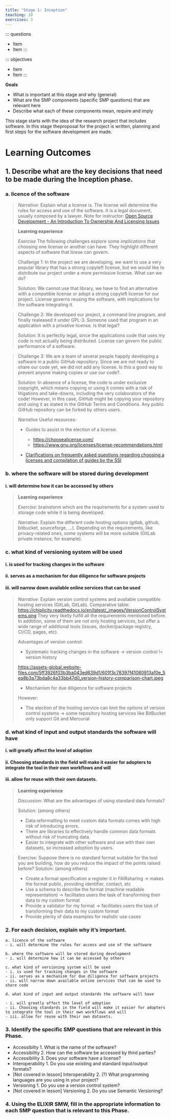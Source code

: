 ```yaml
---
title: "Stage 1: Inception"
teaching: 10
exercises: 3
---
```


::: questions
- Item
- Item
:::

::: objectives
- Item
- Item
:::

**Goals**
* What is important at this stage and why (general)
* What are the SMP components (specific SMP questions) that are relevant here
* Describe what each of these components mean, require and imply

This stage starts with the idea of the research project that includes software. In this stage theproposal for the project is written, planning and first steps for the software development are made.

# Learning Outcomes

## 1. Describe **what** are the key decisions that need to be made during the Inception phase.  

### a. licence of the software  

 > *Narrative*: Explain what a license is. The license will determine the rules for access and use of the software. It is a legal document, usually composed by a lawyer.
 > Note for instructor: [Open Source Development - An Introduction To Ownership And Licensing Issues](https://oss-watch.ac.uk/resources/iprguide)

 >**Learning experience** 
 >
 >*Exercise*
 >The following challenges explore some _implications_ that choosing one license or another can have. They highlight different aspects of software that licese can govern. 
 >
 >Challenge 1:
 >In the project we are developing, we want to use a very popular library that has a strong copyleft license, but we would like to distribute our project under a more permissive license. What can we do? 
 >
 >Solution: We cannot use that library, we have to find an alternative with a compatible license or adopt a strong copyleft license for our project. License governs reusing the software, with implications for the software integrating it.

 >Challenge 2:
 >We developed our project, a command line program, and finally realeased it under GPL-3. Someone used that program in an application with a privative license. Is that legal? 
 >
 >Solution: It is perfectly legal, since the applications code that uses my code is not actually being distributed. License can govern the public performance of a software.

>Challenge 3: 
>We are a team of several people happily developing a software in a public GitHub repository. Since we are not ready to share our code yet, we did not add any license. Is this a good way to prevent anyone making copies or use our code?.  
>
>Solution: In absence of a license, the code is under exclusive copyright, which means copying or using it comes with a risk of litigations and take-downs, including the very colaborators of the code! However, in this case, GitHub might be copying your repository and using it as stated in the GitHub Terms and Conditions. Any public GitHub repository can be forked by others users.

>*Narrative*
>Useful resources:
>- Guides to assist in the election of a license:
>    - https://choosealicense.com/
>    - https://www.gnu.org/licenses/license-recommendations.html
>
>- [Clarifications on frequently asked questions regarding choosing a licenses and compilation of guides by the SSI](https://www.software.ac.uk/resources/guides/choosing-open-source-licence) 

   
### b. where the software will be stored during development   
#### i. will determine how it can be accessed by others 

> **Learning experience**  
>
> *Exercise*: brainstorm which are the requirements for a system used to storage code while it is being developed.  

> *Narrative*: Explain the different code hosting options (gitlab, github, bitbucket, sourceforge, ...). 
> Depending on the requirements, like privacy-related ones, some systems will be more suitable (GitLab private instance, for example). 


### c. what kind of versioning system will be used  

#### i. is used for tracking changes in the software
#### ii. serves as a mechanism for due diligence for software projects 
#### iii. will narrow down available online services that can be used

> *Narrative*: 
> Explain version control systems and available compatible hosting services (GitLab, GitLab). Comparative table: https://chiplicity.readthedocs.io/en/latest/_images/VersionControlSystems.png
> They very likelly fulfill all the requirements mentioned before. In addtition, some of them are not only hosting services, but offer a wide range of additional tools (issues, docker/package registry, CI/CD, pages, etc). 
> 
> Advantages of version control:
> - Systematic tracking changes in the software -> version control != version history 
> 
> https://assets-global.website-files.com/5ff3926f03b3ba043ed639d1/601f3c78397f41080913a10e_5ea8b3a73bda8c4a33bb47d0_version-history-comparison-chart.jpeg 
> 
> - Mechanism for due diligence for software projects 
> 
> However:
> - The election of the hosting service can limit the options of version control systems -> some repository hosting services like BitBucket only support Git and Mercurial


### d. what kind of input and output standards the software will have 

#### i. will greatly affect the level of adoption
#### ii. Choosing standards in the field will make it easier for adopters to integrate the tool in their own workflows and will 
#### iii. allow for reuse with their own datasets.

> **Learning experience**
> 
> Discussion: What are the advantages of using standard data formats?
> 
> Solution:
> (among others) 
> 
> - Data reformatting to meet custom data formats comes with high risk of introducing errors.
> - There are libraries to effectively handle common data formats without risk of truncating data.
> - Easier to integrate with other software and use with their own datasets, so increased adoption by users.

> Exercise: 
> Suppose there is no standard format suitable for the tool you are building, how do you reduce the impact of the points raised before?
> Solution:
> (among others)
> 
> - Create a format specification a register it in FAIRsharing -> makes the format public, providing identifier, contact, etc
> - Use a schema to describe the format (machine readable representation) -> facilitates users the task of transforming their data to my custom format
> - Provide a validator for my format -> facilitates users the task of transforming their data to my custom format
> - Provide plenty of data examples for realistic use cases


### 2. For each decision, explain **why** it’s important. 

    a. licence of the software 
    - i. will determine the rules for access and use of the software 

    b. where the software will be stored during development 
    - i. will determine how it can be accessed by others

    c. what kind of versioning system will be used 
    - i. is used for tracking changes in the software
    - ii. serves as a mechanism for due diligence for software projects
    - ii. will narrow down available online services that can be used to share code

    d. what kind of input and output standards the software will have

    - i. will greatly affect the level of adoption
    - ii. Choosing standards in the field will make it easier for adopters to integrate the tool in their own workflows and will 
    - iii. allow for reuse with their own datasets.
    
### 3. Identify the specific SMP questions that are relevant in this Phase. 
- Accessibilty 1. What is the name of the software? 
- Accessibility 2. How can the software be accessed by third parties? 
- Accessibility 3. Does your software have a license? 
- Interoperability 1. Do you use existing and standard input/output formats? 
- [Not covered in lesson] Interoperability 2. (?) What programming languages are you using in your project? 
- Versioning 1. Do you use a version control system? 
- [Not covered in lesson] Versioning 2. Do you use Semantic Versioning? 

### 4. Using the ELIXIR SMW, fill in the appropriate information to each SMP question that is relevant to this Phase.

